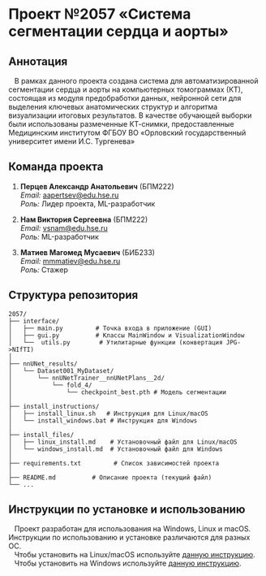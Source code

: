 # Проект №2057 «Система сегментации сердца и аорты»

## Аннотация

&nbsp;&nbsp;&nbsp;В рамках данного проекта создана система для автоматизированной сегментации сердца и аорты на компьютерных томограммах (КТ), состоящая из модуля предобработки данных, нейронной сети для выделения ключевых анатомических структур и алгоритма визуализации итоговых результатов. В качестве обучающей выборки были использованы размеченные КТ-снимки, предоставленные Медицинским институтом ФГБОУ ВО «Орловский государственный университет имени И.С. Тургенева»


## Команда проекта

1. **Перцев Александр Анатольевич** (БПМ222)  
   *Email:* aapertsev@edu.hse.ru    
   *Роль:* Лидер проекта, ML-разработчик

2. **Нам Виктория Сергеевна** (БПМ222)  
   *Email:* vsnam@edu.hse.ru  
   *Роль:* ML-разработчик

3. **Матиев Магомед Мусаевич** (БИБ233)  
   *Email:* mmmatiev@edu.hse.ru  
   *Роль:* Стажер

## Структура репозитория
```
2057/
├── interface/
│   ├── main.py         # Точка входа в приложение (GUI)
│   ├── gui.py          # Классы MainWindow и VisualizationWindow
│   └──  utils.py        # Утилитарные функции (конвертация JPG->NIfTI)
│
├── nnUNet_results/
│   └── Dataset001_MyDataset/
│       └── nnUNetTrainer__nnUNetPlans__2d/
│           └── fold_4/
│               └── checkpoint_best.pth # Модель сегментации
│   
├── install_instructions/
│   ├── install_linux.sh   # Инструкция для Linux/macOS
│   └── install_windows.bat # Инструкция для Windows
│
├── install_files/
│   ├── linux_install.md    # Установочный файл для Linux/macOS
│   └── windows_install.md  # Установочный файл для Windows
│ 
├── requirements.txt         # Список зависимостей проекта 
│
├── README.md          # Описание проекта (текущий файл)
└── ...
```

## Инструкции по установке и использованию
&nbsp;&nbsp;&nbsp;Проект разработан для использования на Windows, Linux и macOS. Инструкции по использованию и установке различаются для разных ОС.  
&nbsp;&nbsp;&nbsp;Чтобы установить на Linux/macOS используйте [данную инструкцию](install_instructions/linux_install.md).  
&nbsp;&nbsp;&nbsp;Чтобы установить на Windows используйте [данную инструкцию](install_instructions/windows_install.md). 
